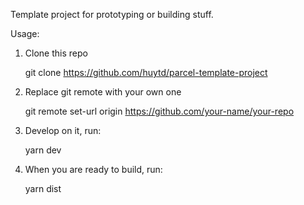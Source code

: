Template project for prototyping or building stuff.

Usage:

1) Clone this repo

    git clone https://github.com/huytd/parcel-template-project

2) Replace git remote with your own one

    git remote set-url origin https://github.com/your-name/your-repo

3) Develop on it, run:

    yarn dev

4) When you are ready to build, run:

    yarn dist
